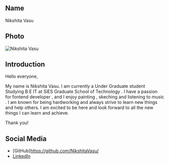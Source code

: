 ## Name
Nikshita Vasu

## Photo
![Nikshita Vasu](https://link-to-your-photo.jpg)

## Introduction
Hello everyone,

My name is Nikshita Vasu. I am currently a Under Graduate student Studying B.E IT at SiES Graduate School of Technology . I have a passion for fontend developer , and I enjoy painting , skeching and listening to music . I am known for being hardworking  and always strive to learn new things and help others. I am excited to be here and look forward to all the new things I can learn and achieve.

Thank you!

## Social Media
- [GitHub]https://github.com/NikshitaVasu/
- [LinkedIn](https://www.linkedin.com/in/nikshita-vasu-211255259/)